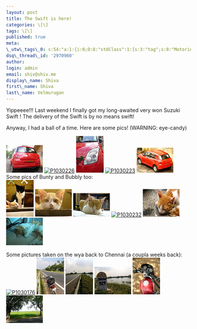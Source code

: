 ```yaml
---
layout: post
title: The Swift is here!
categories: \[\]
tags: \[\]
published: true
meta:
\_utw\_tags\_0: s:54:"a:1:{i:0;O:8:"stdClass":1:{s:3:"tag";s:8:"Motoring";}}";
dsq\_thread\_id: '2970960'
author:
login: admin
email: shiv@shiv.me
display\_name: Shiva
first\_name: Shiva
last\_name: Velmurugan
---
```


Yippeeee!!! Last weekend I finally got my long-awaited very won Suzuki Swift ! The delivery of the Swift is by no means swift!

Anyway, I had a ball of a time. Here are some pics! (WARNING: eye-candy)

[![P1030227](/images/72985017_f2702e3307_t.jpg)][0] [![P1030226](/images/72984973_af749ffe12_t.jpg)][1] [![P1030225](/images/72984939_b572b12a5d_t.jpg)][2] [![P1030223](/images/72984904_6a96e8d439_t.jpg)][3] [![P1030216](/images/72984866_ee5f882358_t.jpg)][4]  
Some pics of Bunty and Bubbly too:  
[![P1030188](/images/72984266_829472a00e_t.jpg)][5] [![P1030197](/images/72984372_61b5cd424f_t.jpg)][6] [![P1030210](/images/72984412_7f2e8f8aa3_t.jpg)][7] [![P1030232](/images/72984462_5651326a82_t.jpg)][8] [![P1030234](/images/72984537_1ac3ddd248_t.jpg)][9] [![P1030235](/images/72984595_af56f94b0f_t.jpg)][10]

Some pictures taken on the wya back to Chennai (a coupla weeks back):  
[![P1030176](/images/72985745_aceb86df02_t.jpg)][11] [![P1030175](/images/72985707_324fc0ca5b_t.jpg)][12] [![P1030174](/images/72985662_06048ea6ed_t.jpg)][13] [![P1030166](/images/72985622_03ef9cfc62_t.jpg)][14] [![P1030162](/images/72985505_240e026dd7_t.jpg)][15] [![P1030157](/images/72985446_17ef74bbcd_t.jpg)][16]


[0]: http://shvelmur.com/wpress/wp-content/plugins/falbum/falbum-wp.php?show=recent&photo=72985017
[1]: http://shvelmur.com/wpress/wp-content/plugins/falbum/falbum-wp.php?show=recent&photo=72984973
[2]: http://shvelmur.com/wpress/wp-content/plugins/falbum/falbum-wp.php?show=recent&photo=72984939
[3]: http://shvelmur.com/wpress/wp-content/plugins/falbum/falbum-wp.php?show=recent&photo=72984904
[4]: http://shvelmur.com/wpress/wp-content/plugins/falbum/falbum-wp.php?show=recent&photo=72984866
[5]: http://shvelmur.com/wpress/wp-content/plugins/falbum/falbum-wp.php?show=recent&photo=72984266
[6]: http://shvelmur.com/wpress/wp-content/plugins/falbum/falbum-wp.php?show=recent&photo=72984372
[7]: http://shvelmur.com/wpress/wp-content/plugins/falbum/falbum-wp.php?show=recent&photo=72984412
[8]: http://shvelmur.com/wpress/wp-content/plugins/falbum/falbum-wp.php?show=recent&photo=72984462
[9]: http://shvelmur.com/wpress/wp-content/plugins/falbum/falbum-wp.php?show=recent&photo=72984537
[10]: http://shvelmur.com/wpress/wp-content/plugins/falbum/falbum-wp.php?show=recent&photo=72984595
[11]: http://shvelmur.com/wpress/wp-content/plugins/falbum/falbum-wp.php?show=recent&photo=72985745
[12]: http://shvelmur.com/wpress/wp-content/plugins/falbum/falbum-wp.php?show=recent&photo=72985707
[13]: http://shvelmur.com/wpress/wp-content/plugins/falbum/falbum-wp.php?show=recent&photo=72985662
[14]: http://shvelmur.com/wpress/wp-content/plugins/falbum/falbum-wp.php?show=recent&photo=72985622
[15]: http://shvelmur.com/wpress/wp-content/plugins/falbum/falbum-wp.php?show=recent&photo=72985505
[16]: http://shvelmur.com/wpress/wp-content/plugins/falbum/falbum-wp.php?show=recent&photo=72985446
